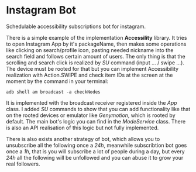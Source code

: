# Instagram Bot
Schedulable accessibility subscriptions bot for instagram.

There is a simple example of the implementation **Accessility** library. It tries to open Instagram App by it's packageName, then makes some operations like clicking on search/profile icon, pasting needed nickname into the search field and follows certain amount of users. The only thing is that the scrolling and search click is realized by *SU* command (input ... / swipe ...). The device must be rooted for that but you can implement Accessibility realization with Action.SWIPE and check item IDs at the screen at the moment by the command in your terminal:

``
adb shell am broadcast -a checkNodes
``

It is implemented with the broadcast receiver registered inside the *App* class. I added *SU* commands to show that you can add functionality like that on the rooted devices or emulator like *Genymotion*, which is rooted by default. The main bot's logic you can find in the *ModeService* class. There is also an API realisation of this logic but not fully implemented. 

There is also exists another strategy of bot, which allows you to unsubscribe all the following once a *24h*, meanwhile subscribtion bot goes once a *1h*, that is you will subscribe a lot of people during a day, but every *24h* all the following will be unfollowed and you can abuse it to grow your real followers.
